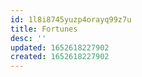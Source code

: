 ```yaml
---
id: 1l8i8745yuzp4orayq99z7u
title: Fortunes
desc: ''
updated: 1652618227902
created: 1652618227902
---
```


